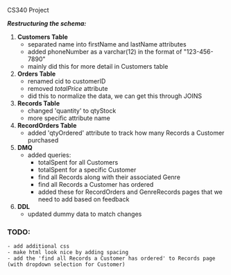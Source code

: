 CS340 Project

***Restructuring the schema:***
1. **Customers Table**
    - separated name into firstName and lastName attributes
    - added phoneNumber as a varchar(12) in the format of "123-456-7890"
    - mainly did this for more detail in Customers table
2. **Orders Table**
    - renamed cid to customerID
    - removed *totalPrice* attribute
    - did this to normalize the data, we can get this through JOINS
3. **Records Table**
    - changed 'quantity' to qtyStock
    - more specific attribute name
4. **RecordOrders Table**
    - added 'qtyOrdered' attribute to track how many Records a Customer purchased
5. **DMQ**
    - added queries:
        - totalSpent for all Customers
        - totalSpent for a specific Customer
        - find all Records along with their associated Genre
        - find all Records a Customer has ordered
        - added these for RecordOrders and GenreRecords pages that we need to add based on feedback
6. **DDL**
    - updated dummy data to match changes

### TODO:
    - add additional css
    - make html look nice by adding spacing
    - add the 'find all Records a Customer has ordered' to Records page (with dropdown selection for Customer)